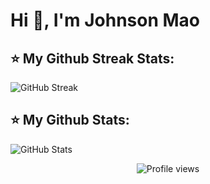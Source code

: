 # Hi 👋, I'm Johnson Mao

## ⭐️ My Github Streak Stats:

<img src="https://github-readme-streak-stats.herokuapp.com/?user=johnsonmao&theme=transparent&date_format=%5BY.%5Dn.j" alt="GitHub Streak" />


## ⭐️ My Github Stats:

<img src="https://github-readme-stats.vercel.app/api?username=johnsonmao&show_icons=true&hide=issues&theme=transparent" alt="GitHub Stats" />

<p align="center">
    <img src="https://komarev.com/ghpvc/?username=johnsonmao" alt="Profile views" />
</p>

<!--
**JohnsonMao/JohnsonMao** is a ✨ _special_ ✨ repository because its `README.md` (this file) appears on your GitHub profile.

Here are some ideas to get you started:

- 🔭 I’m currently working on ...
- 🌱 I’m currently learning ...
- 👯 I’m looking to collaborate on ...
- 🤔 I’m looking for help with ...
- 💬 Ask me about ...
- 📫 How to reach me: ...
- 😄 Pronouns: ...
- ⚡ Fun fact: ...
-->
